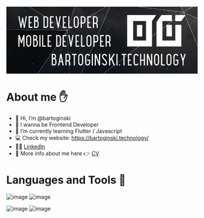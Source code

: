 [![banner](./banner3.png)](https://bartoginski.technology/)
# About me ✋
- 👋 Hi, I’m @bartoginski
- 📱 I wanna be Frontend Developer
- 🌱 I’m currently learning Flutter / Javascript
- 💻 Check my website: https://bartoginski.technology/
- 👨‍💻 [LinkedIn](https://www.linkedin.com/in/bartosz-ogi%C5%84ski-004b6a218/)
- 📜 More info about me here 👉 [CV](https://bartoginski.github.io/cv/)


# Languages and Tools 🚀
![image](https://img.shields.io/badge/JavaScript-F7DF1E?style=for-the-badge&logo=javascript&logoColor=black)
![image](https://img.shields.io/badge/React-20232A?style=for-the-badge&logo=react&logoColor=61DAFB)

![image](https://img.shields.io/badge/Flutter-02569B?style=for-the-badge&logo=flutter&logoColor=white)
![image](https://img.shields.io/badge/Wordpress-21759B?style=for-the-badge&logo=wordpress&logoColor=white)
